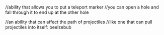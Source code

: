 [make_vaulting_dynamic]: complete;
[hk416 animations]: incomplete;
[make hk416 look pretty]: incomplete;

[mystic_guage]: incomplete;

[redo_damage_system]: incomplete;

//ability that allows you to put a teleport marker
//you can open a hole and fall through it to end up at the other hole

//an ability that can affect the path of projectiles
//like one that can pull projectiles into itself: beelzebub